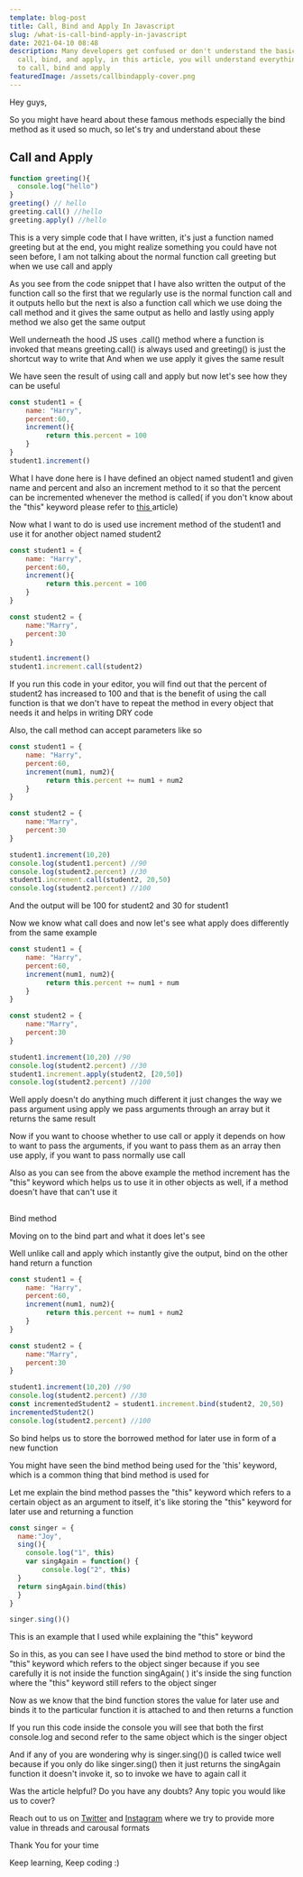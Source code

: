```yaml
---
template: blog-post
title: Call, Bind and Apply In Javascript
slug: /what-is-call-bind-apply-in-javascript
date: 2021-04-10 08:48
description: Many developers get confused or don't understand the basics of
  call, bind, and apply, in this article, you will understand everything related
  to call, bind and apply
featuredImage: /assets/callbindapply-cover.png
---
```

Hey guys,


So you might have heard about these famous methods especially the bind method as it used so much, so let's try and understand about these



## Call and Apply

```javascript
function greeting(){
  console.log("hello")
}
greeting() // hello
greeting.call() //hello
greeting.apply() //hello
```


This is a very simple code that I have written, it's just a function named greeting but at the end, you might realize something you could have not seen before, I am not talking about the normal function call greeting but when we use call and apply


As you see from the code snippet that I have also written the output of the function call so the first that we regularly use is the normal function call and it outputs hello but the next is also a function call which we use doing the call method and it gives the same output as hello and lastly using apply method we also get the same output


Well underneath the hood JS uses .call() method where a function is invoked that means greeting.call() is always used and greeting() is just the shortcut way to write that
And when we use apply it gives the same result


We have seen the result of using call and apply but now let's see how they can be useful

```javascript
const student1 = {
	name: "Harry",
	percent:60,
	increment(){
		 return this.percent = 100
	}
}
student1.increment()
```


What I have done here is I have defined an object named student1 and given name and percent and also an increment method to it so that the percent can be incremented whenever the method is called( if you don't know about the "this" keyword please refer to [this ](https://developersdomain.netlify.app/how-this-keyword-works-in-javascript)article)


Now what I want to do is used use increment method of the student1 and use it for another object named student2

```javascript
const student1 = {
	name: "Harry",
	percent:60,
	increment(){
		 return this.percent = 100
	}
}

const student2 = {
	name:"Marry",
	percent:30
}

student1.increment()
student1.increment.call(student2) 
```


If you run this code in your editor, you will find out that the percent of student2 has increased to 100 and that is the benefit of using the call function is that we don't have to repeat the method in every object that needs it and helps in writing DRY code


Also, the call method can accept parameters like so

```javascript
const student1 = {
	name: "Harry",
	percent:60,
	increment(num1, num2){
		 return this.percent += num1 + num2
	}
}

const student2 = {
	name:"Marry",
	percent:30
}

student1.increment(10,20)
console.log(student1.percent) //90
console.log(student2.percent) //30
student1.increment.call(student2, 20,50)
console.log(student2.percent) //100
```


And the output will be 100 for student2 and 30 for student1


Now we know what call does and now let's see what apply does differently from the same example

```javascript
const student1 = {
	name: "Harry",
	percent:60,
	increment(num1, num2){
		 return this.percent += num1 + num
	}
}

const student2 = {
	name:"Marry",
	percent:30
}

student1.increment(10,20) //90
console.log(student2.percent) //30
student1.increment.apply(student2, [20,50])
console.log(student2.percent) //100
```


Well apply doesn't do anything much different it just changes the way we pass argument using apply we pass arguments through an array but it returns the same result


Now if you want to choose whether to use call or apply it depends on how to want to pass the arguments, if you want to pass them as an array then use apply, if you want to pass normally use call


Also as you can see from the above example the method increment has the "this" keyword which helps us to use it in other objects as well, if a method doesn't have that can't use it

## 
Bind method


Moving on to the bind part and what it does let's see


Well unlike call and apply which instantly give the output, bind on the other hand return a function

```javascript
const student1 = {
	name: "Harry",
	percent:60,
	increment(num1, num2){
		 return this.percent += num1 + num2
	}
}

const student2 = {
	name:"Marry",
	percent:30
}

student1.increment(10,20) //90
console.log(student2.percent) //30
const incrementedStudent2 = student1.increment.bind(student2, 20,50)
incrementedStudent2()
console.log(student2.percent) //100

```


So bind helps us to store the borrowed method for later use in form of a new function


You might have seen the bind method being used for the 'this' keyword, which is a common thing that bind method is used for


Let me explain the bind method passes the "this" keyword which refers to a certain object as an argument to itself, it's like storing the "this" keyword for later use and returning a function

```javascript
const singer = {
  name:"Joy",
  sing(){
    console.log("1", this)
    var singAgain = function() {
		console.log("2", this)
  }
  return singAgain.bind(this)
  }
}

singer.sing()()
```


This is an example that I used while explaining the "this" keyword


So in this, as you can see I have used the bind method to store or bind the "this" keyword which refers to the object singer because if you see carefully it is not inside the function singAgain( ) it's inside the sing function where the "this" keyword still refers to the object singer


Now as we know that the bind function stores the value for later use and binds it to the particular function it is attached to and then returns a function


If you run this code inside the console you will see that both the first console.log and second refer to the same object which is the singer object


And if any of you are wondering why is singer.sing()() is called twice well because if you only do like singer.sing() then it just returns the singAgain function it doesn't invoke it, so to invoke we have to again call it


Was the article helpful? Do you have any doubts? Any topic you would like us to cover?

Reach out to us on [Twitter](https://twitter.com/kartikey_yadav7) and [Instagram](https://www.instagram.com/developers.domain/) where we try to provide more value in threads and carousal formats

Thank You for your time

Keep learning, Keep coding :)

<!--EndFragment-->